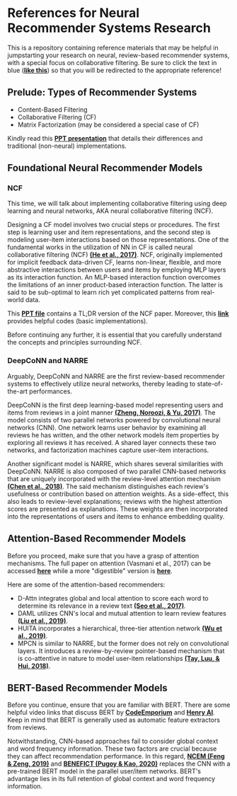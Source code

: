 # References for Neural Recommender Systems Research
This is a repository containing reference materials that may be helpful in jumpstarting your research on neural, review-based recommender systems, with a special focus on collaborative filtering. Be sure to click the text in blue (**[like this](#)**) so that you will be redirected to the appropriate reference!

## Prelude: Types of Recommender Systems
* Content-Based Filtering 
* Collaborative Filtering (CF)
* Matrix Factorization (may be considered a special case of CF)

Kindly read this **[PPT presentation](https://docs.google.com/presentation/d/12ZJ8eOqyEqvooXTdgwEW13sK2wpKmVLIEMhZ9wRrd0I/edit?usp=sharing)** that details their differences and traditional (non-neural) implementations.

## Foundational Neural Recommender Models
### NCF
This time, we will talk about implementing collaborative filtering using deep learning and neural networks, AKA neural collaborative filtering (NCF).

Designing a CF model involves two crucial steps or procedures. The first step is learning user and item representations, and the second step is modeling user-item interactions based on those representations. One of the fundamental works in the utilization of NN in CF is called neural collaborative filtering (NCF) **[(He et al., 2017)](https://dl.acm.org/doi/pdf/10.1145/3038912.3052569?casa_token=PCPE6Y-KhqkAAAAA:8Zf5UV5HKgeUrlBqwitykc8WHpu_0eKVOO8lnNLhun8aON_TvLoQbvIqUFdHOAenjeEwsr57wt6Q7A)**. NCF, originally implemented for implicit feedback data-driven CF, learns non-linear, flexible, and more abstractive interactions between users and items by employing MLP layers as its interaction function. An MLP-based interaction function overcomes the limitations of an inner product-based interaction function. The latter is said to be sub-optimal to learn rich yet complicated patterns from real-world data.

This **[PPT file](https://docs.google.com/presentation/d/1qekyFWgY1jtF4fYHePFVYBYwey7dxz4WtPK4GC8KvM8/edit?usp=sharing)** contains a TL;DR version of the NCF paper. Moreover, this **[link](https://blog.fastforwardlabs.com/2018/04/10/pytorch-for-recommenders-101.html)** provides helpful codes (basic implementations).

Before continuing any further, it is essential that you carefully understand the concepts and principles surrounding NCF. 

### DeepCoNN and NARRE
Arguably, DeepCoNN and NARRE are the first review-based recommender systems to effectively utilize neural networks, thereby leading to state-of-the-art performances.

DeepCoNN is the first deep learning-based model representing users and items from reviews in a joint manner **[(Zheng, Noroozi, & Yu, 2017)](https://dl.acm.org/doi/pdf/10.1145/3018661.3018665)**. The model consists of two parallel networks powered by convolutional neural networks (CNN). One network learns user behavior by examining all reviews he has written, and the other network models item properties by exploring all reviews it has received. A shared layer connects these two networks, and factorization machines capture user-item interactions. 

Another significant model is NARRE, which shares several similarities with DeepCoNN. NARRE is also composed of two parallel CNN-based networks that are uniquely incorporated with the review-level attention mechanism **[(Chen et al., 2018)](https://dl.acm.org/doi/pdf/10.1145/3178876.3186070?casa_token=HgeF0UM2TLsAAAAA:D7yvWV5BxKzkwi3UWdXjfd2IPTa7LdFAU_A801OUe0CbKbULR2iHW5qxRGlGSPZ97NmpgoOAE8uqlg)**. The said mechanism distinguishes each review's usefulness or contribution based on attention weights. As a side-effect, this also leads to review-level explanations; reviews with the highest attention scores are presented as explanations. These weights are then incorporated into the representations of users and items to enhance embedding quality.

## Attention-Based Recommender Models
Before you proceed, make sure that you have a grasp of attention mechanisms. The full paper on attention (Vasmani et al., 2017) can be accessed **[here](http://papers.nips.cc/paper/7181-attention-is-all-you-%0Aneed.pdf)** while a more "digestible" version is **[here](https://www.analyticsvidhya.com/blog/2019/11/comprehensive-guide-attention-mechanism-deep-learning/)**.

Here are some of the attention-based recommenders:
* D-Attn integrates global and local attention to score each word to determine its relevance in a review text **[(Seo et al., 2017)](https://dl.acm.org/doi/pdf/10.1145/3109859.3109890)**.
* DAML utilizes CNN's local and mutual attention to learn review features **[(Liu et al., 2019)](https://dl.acm.org/doi/pdf/10.1145/3292500.3330906?casa_token=kydrivRLJnQAAAAA:oA80e1ePfZdOZjyFeBgJEydOrCS-yGdkWJ0al2liI8XJBF8gLpWMfSRgKA1itp0A26Bm6dN1gvS_EA)**.
* HUITA incorporates a hierarchical, three-tier attention network **[(Wu et al., 2019)](https://www.aclweb.org/anthology/N19-1180.pdf)**.
* MPCN is similar to NARRE, but the former does not rely on convolutional layers. It introduces a review-by-review pointer-based mechanism that is co-attentive in nature to model user-item relationships **[(Tay, Luu, & Hui, 2018)](https://dl.acm.org/doi/pdf/10.1145/3219819.3220086?casa_token=F2DSup_bUokAAAAA:m4DyDyiUMjjO2--7mJzFZpxQd4Q841p1MypvDNpZD6LHZpdA0fqxkyglbiGr0EfTxiRH9QXQnfLb3w)**.


## BERT-Based Recommender Models
Before you continue, ensure that you are familiar with BERT. There are some helpful video links that discuss BERT by **[CodeEmporium](https://www.youtube.com/watch?v=xI0HHN5XKDo)** and **[Henry AI](https://www.youtube.com/watch?v=OR0wfP2FD3c)**. Keep in mind that BERT is generally used as automatic feature extractors from reviews.  

Notwithstanding, CNN-based approaches fail to consider global context and word frequency information. These two factors are crucial because they can affect recommendation performance. In this regard, **[NCEM (Feng & Zeng, 2019)](https://ieeexplore.ieee.org/iel7/6287639/8600701/08782556.pdf)** and **[BENEFICT (Pugoy & Kao, 2020)](https://www.aclweb.org/anthology/2020.aacl-main.18.pdf)** replaces the CNN with a pre-trained BERT model in the parallel user/item networks. BERT's advantage lies in its full retention of global context and word frequency information. 
